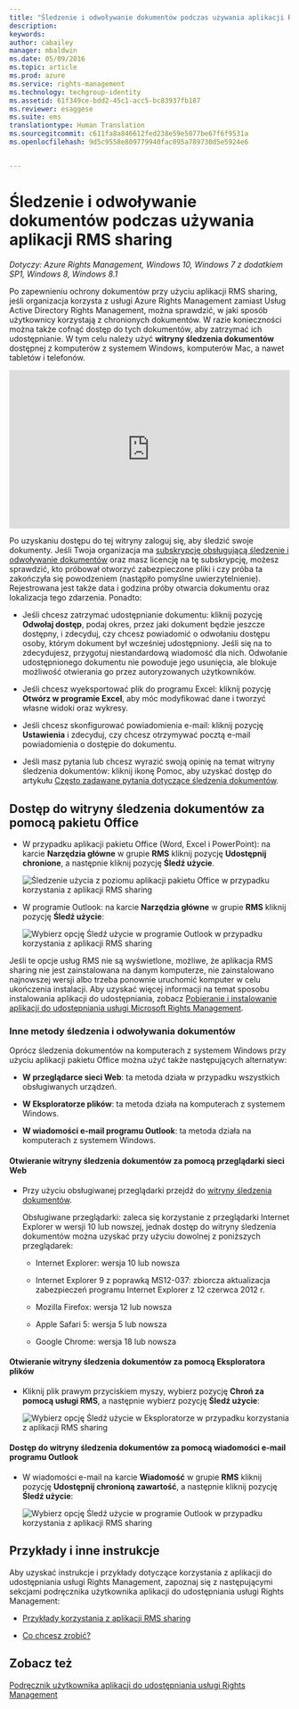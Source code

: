 ```yaml
---
title: "Śledzenie i odwoływanie dokumentów podczas używania aplikacji RMS sharing | Azure RMS"
description: 
keywords: 
author: cabailey
manager: mbaldwin
ms.date: 05/09/2016
ms.topic: article
ms.prod: azure
ms.service: rights-management
ms.technology: techgroup-identity
ms.assetid: 61f349ce-bdd2-45c1-acc5-bc83937fb187
ms.reviewer: esaggese
ms.suite: ems
translationtype: Human Translation
ms.sourcegitcommit: c611fa8a846612fed238e59e5077be67f6f9531a
ms.openlocfilehash: 9d5c9558e809779940fac095a789730d5e5924e6


---
```


# Śledzenie i odwoływanie dokumentów podczas używania aplikacji RMS sharing

*Dotyczy: Azure Rights Management, Windows 10, Windows 7 z dodatkiem SP1, Windows 8, Windows 8.1*

Po zapewnieniu ochrony dokumentów przy użyciu aplikacji RMS sharing, jeśli organizacja korzysta z usługi Azure Rights Management zamiast Usług Active Directory Rights Management, można sprawdzić, w jaki sposób użytkownicy korzystają z chronionych dokumentów. W razie konieczności można także cofnąć dostęp do tych dokumentów, aby zatrzymać ich udostępnianie. W tym celu należy użyć **witryny śledzenia dokumentów** dostępnej z komputerów z systemem Windows, komputerów Mac, a nawet tabletów i telefonów.

<div style="padding-top: 56.25%; position: relative; width: 100%;">
<iframe style="position: absolute;top: 0;left: 0;right: 0;bottom: 0;" width="100%" height="100%" src="https://channel9.msdn.com/Series/Information-Protection/Azure-RMS-Document-Tracking-and-Revocation/player" frameborder="0" allowfullscreen></iframe>
</div>

Po uzyskaniu dostępu do tej witryny zaloguj się, aby śledzić swoje dokumenty. Jeśli Twoja organizacja ma [subskrypcję obsługującą śledzenie i odwoływanie dokumentów](https://technet.microsoft.com/dn858608.aspx) oraz masz licencję na tę subskrypcję, możesz sprawdzić, kto próbował otworzyć zabezpieczone pliki i czy próba ta zakończyła się powodzeniem (nastąpiło pomyślne uwierzytelnienie). Rejestrowana jest także data i godzina próby otwarcia dokumentu oraz lokalizacja tego zdarzenia. Ponadto:

-   Jeśli chcesz zatrzymać udostępnianie dokumentu: kliknij pozycję **Odwołaj dostęp**, podaj okres, przez jaki dokument będzie jeszcze dostępny, i zdecyduj, czy chcesz powiadomić o odwołaniu dostępu osoby, którym dokument był wcześniej udostępniony. Jeśli się na to zdecydujesz, przygotuj niestandardową wiadomość dla nich. Odwołanie udostępnionego dokumentu nie powoduje jego usunięcia, ale blokuje możliwość otwierania go przez autoryzowanych użytkowników.

-   Jeśli chcesz wyeksportować plik do programu Excel: kliknij pozycję **Otwórz w programie Excel**, aby móc modyfikować dane i tworzyć własne widoki oraz wykresy.

-   Jeśli chcesz skonfigurować powiadomienia e-mail: kliknij pozycję **Ustawienia** i zdecyduj, czy chcesz otrzymywać pocztą e-mail powiadomienia o dostępie do dokumentu.

-   Jeśli masz pytania lub chcesz wyrazić swoją opinię na temat witryny śledzenia dokumentów: kliknij ikonę Pomoc, aby uzyskać dostęp do artykułu [Często zadawane pytania dotyczące śledzenia dokumentów](http://go.microsoft.com/fwlink/?LinkId=523977).

## Dostęp do witryny śledzenia dokumentów za pomocą pakietu Office

-   W przypadku aplikacji pakietu Office (Word, Excel i PowerPoint): na karcie **Narzędzia główne** w grupie **RMS** kliknij pozycję **Udostępnij chronione**, a następnie kliknij pozycję **Śledź użycie**.

    ![Śledzenie użycia z poziomu aplikacji pakietu Office w przypadku korzystania z aplikacji RMS sharing ](../media/ADRMS_MSRMSApp_OfficeToolbarTrackUsage.png)

-   W programie Outlook: na karcie **Narzędzia główne** w grupie **RMS** kliknij pozycję **Śledź użycie**:

    ![Wybierz opcję Śledź użycie w programie Outlook w przypadku korzystania z aplikacji RMS sharing ](../media/ADRMS_MSRMSApp_OutlookTrackUsage.png)

Jeśli te opcje usług RMS nie są wyświetlone, możliwe, że aplikacja RMS sharing nie jest zainstalowana na danym komputerze, nie zainstalowano najnowszej wersji albo trzeba ponownie uruchomić komputer w celu ukończenia instalacji. Aby uzyskać więcej informacji na temat sposobu instalowania aplikacji do udostępniania, zobacz [Pobieranie i instalowanie aplikacji do udostępniania usługi Microsoft Rights Management](install-sharing-app.md).

### Inne metody śledzenia i odwoływania dokumentów
Oprócz śledzenia dokumentów na komputerach z systemem Windows przy użyciu aplikacji pakietu Office można użyć także następujących alternatyw:

-   **W przeglądarce sieci Web**: ta metoda działa w przypadku wszystkich obsługiwanych urządzeń.

-   **W Eksploratorze plików**: ta metoda działa na komputerach z systemem Windows.

-   **W wiadomości e-mail programu Outlook**: ta metoda działa na komputerach z systemem Windows.

#### Otwieranie witryny śledzenia dokumentów za pomocą przeglądarki sieci Web

-   Przy użyciu obsługiwanej przeglądarki przejdź do [witryny śledzenia dokumentów](http://go.microsoft.com/fwlink/?LinkId=529562).

    Obsługiwane przeglądarki: zaleca się korzystanie z przeglądarki Internet Explorer w wersji 10 lub nowszej, jednak dostęp do witryny śledzenia dokumentów można uzyskać przy użyciu dowolnej z poniższych przeglądarek:

    -   Internet Explorer: wersja 10 lub nowsza

    -   Internet Explorer 9 z poprawką MS12-037: zbiorcza aktualizacja zabezpieczeń programu Internet Explorer z 12 czerwca 2012 r.

    -   Mozilla Firefox: wersja 12 lub nowsza

    -   Apple Safari 5: wersja 5 lub nowsza

    -   Google Chrome: wersja 18 lub nowsza

#### Otwieranie witryny śledzenia dokumentów za pomocą Eksploratora plików

-   Kliknij plik prawym przyciskiem myszy, wybierz pozycję **Chroń za pomocą usługi RMS**, a następnie wybierz pozycję **Śledź użycie**:

    ![Wybierz opcję Śledź użycie w Eksploratorze w przypadku korzystania z aplikacji RMS sharing](../media/ADRMS_MSRMSApp_ExplorerTrackUsage.png)

#### Dostęp do witryny śledzenia dokumentów za pomocą wiadomości e-mail programu Outlook

-   W wiadomości e-mail na karcie **Wiadomość** w grupie **RMS** kliknij pozycję **Udostępnij chronioną zawartość**, a następnie kliknij pozycję **Śledź użycie**:

    ![Wybierz opcję Śledź użycie w programie Outlook w przypadku korzystania z aplikacji RMS sharing](../media/ADRMS_MSRMSApp_OutlookMessageTrackUsage.png)

## Przykłady i inne instrukcje
Aby uzyskać instrukcje i przykłady dotyczące korzystania z aplikacji do udostępniania usługi Rights Management, zapoznaj się z następującymi sekcjami podręcznika użytkownika aplikacji do udostępniania usługi Rights Management:

-   [Przykłady korzystania z aplikacji RMS sharing](sharing-app-user-guide.md#examples-for-using-the-rms-sharing-application)

-   [Co chcesz zrobić?](sharing-app-user-guide.md#what-do-you-want-to-do-)

## Zobacz też
[Podręcznik użytkownika aplikacji do udostępniania usługi Rights Management](sharing-app-user-guide.md)



<!--HONumber=Jun16_HO4-->



